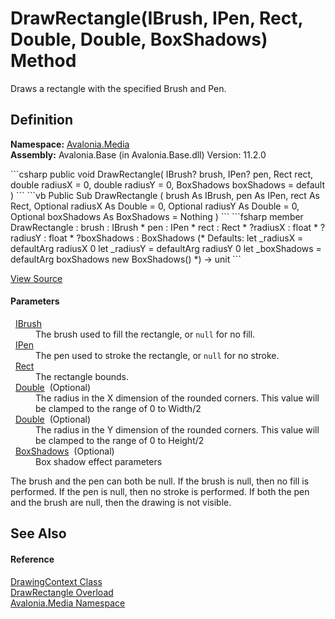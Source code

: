 # DrawRectangle(IBrush, IPen, Rect, Double, Double, BoxShadows) Method


Draws a rectangle with the specified Brush and Pen.



## Definition
**Namespace:** <a href="N_Avalonia_Media">Avalonia.Media</a>  
**Assembly:** Avalonia.Base (in Avalonia.Base.dll) Version: 11.2.0

<Tabs groupId="api-code-preview">
<TabItem value="csharp" label="C#">
```csharp
public void DrawRectangle(
	IBrush? brush,
	IPen? pen,
	Rect rect,
	double radiusX = 0,
	double radiusY = 0,
	BoxShadows boxShadows = default
)
```
</TabItem>
<TabItem value="vb" label="VB">
```vb
Public Sub DrawRectangle ( 
	brush As IBrush,
	pen As IPen,
	rect As Rect,
	Optional radiusX As Double = 0,
	Optional radiusY As Double = 0,
	Optional boxShadows As BoxShadows = Nothing
)
```
</TabItem>
<TabItem value="fsharp" label="F#">
```fsharp
member DrawRectangle : 
        brush : IBrush * 
        pen : IPen * 
        rect : Rect * 
        ?radiusX : float * 
        ?radiusY : float * 
        ?boxShadows : BoxShadows 
(* Defaults:
        let _radiusX = defaultArg radiusX 0
        let _radiusY = defaultArg radiusY 0
        let _boxShadows = defaultArg boxShadows new BoxShadows()
*)
-> unit 
```
</TabItem>
</Tabs>



<a href="https://github.com/AvaloniaUI/Avalonia/tree/master/src/Avalonia.Base/Media/DrawingContext.cs#L131" title="View the source code">View Source</a>



#### Parameters
<dl><dt>  <a href="T_Avalonia_Media_IBrush">IBrush</a></dt><dd>The brush used to fill the rectangle, or <code>null</code> for no fill.</dd><dt>  <a href="T_Avalonia_Media_IPen">IPen</a></dt><dd>The pen used to stroke the rectangle, or <code>null</code> for no stroke.</dd><dt>  <a href="T_Avalonia_Rect">Rect</a></dt><dd>The rectangle bounds.</dd><dt>  <a href="https://learn.microsoft.com/dotnet/api/system.double" target="_blank" rel="noopener noreferrer">Double</a>  (Optional)</dt><dd>The radius in the X dimension of the rounded corners. This value will be clamped to the range of 0 to Width/2</dd><dt>  <a href="https://learn.microsoft.com/dotnet/api/system.double" target="_blank" rel="noopener noreferrer">Double</a>  (Optional)</dt><dd>The radius in the Y dimension of the rounded corners. This value will be clamped to the range of 0 to Height/2</dd><dt>  <a href="T_Avalonia_Media_BoxShadows">BoxShadows</a>  (Optional)</dt><dd>Box shadow effect parameters</dd></dl>The brush and the pen can both be null. If the brush is null, then no fill is performed. If the pen is null, then no stroke is performed. If both the pen and the brush are null, then the drawing is not visible.

## See Also


#### Reference
<a href="T_Avalonia_Media_DrawingContext">DrawingContext Class</a>  
<a href="Overload_Avalonia_Media_DrawingContext_DrawRectangle">DrawRectangle Overload</a>  
<a href="N_Avalonia_Media">Avalonia.Media Namespace</a>  
